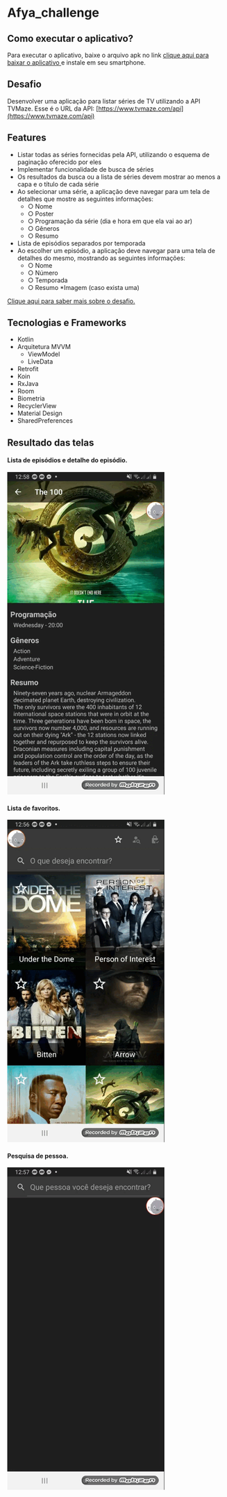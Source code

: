# Afya_challenge

## Como executar o aplicativo?

Para executar o aplicativo, baixe o arquivo apk no link
[clique aqui para baixar o aplicativo ](https://github.com/patriciojdutra/Afya_challenge/blob/master/tv-maze.apk?raw=true)
 e instale em seu smartphone.

## Desafio
Desenvolver uma aplicação para listar séries de TV utilizando a API TVMaze.
Esse é o URL da API: [https://www.tvmaze.com/api](https://www.tvmaze.com/api)


## Features

* Listar todas as séries fornecidas pela API, utilizando o esquema de paginação oferecido por eles
* Implementar funcionalidade de busca de séries
* Os resultados da busca ou a lista de séries devem mostrar ao menos a capa e o título de cada série
* Ao selecionar uma série, a aplicação deve navegar para um tela de detalhes que mostre as seguintes informações:
  * ○ Nome
  * ○ Poster
  * ○ Programação da série (dia e hora em que ela vai ao ar)
  * ○ Gêneros
  * ○ Resumo
* Lista de episódios separados por temporada
* Ao escolher um episódio, a aplicação deve navegar para uma tela de detalhes do mesmo, mostrando as seguintes informações:
  * ○ Nome
  * ○ Número
  * ○ Temporada
  * ○ Resumo
*Imagem (caso exista uma)
      
[Clique aqui para saber mais sobre o desafio.](https://github.com/patriciojdutra/Afya_challenge/raw/master/Desafio%20T%C3%A9cnico%20Android.pdf)

## Tecnologias e Frameworks

* Kotlin
* Arquitetura MVVM
  * ViewModel
  * LiveData
* Retrofit
* Koin
* RxJava
* Room
* Biometria
* RecyclerView
* Material Design
* SharedPreferences

          
## Resultado das telas

#### Lista de episódios e detalhe do episódio.
![Gifs](https://github.com/patriciojdutra/Afya_challenge/blob/master/lista%20episodios.gif?raw=true)

#### Lista de favoritos.
![Gifs](https://github.com/patriciojdutra/Afya_challenge/blob/master/lista%20favoritos.gif?raw=true)

#### Pesquisa de pessoa.
![Gifs](https://github.com/patriciojdutra/Afya_challenge/blob/master/pesquisa%20pessoas.gif?raw=true)








